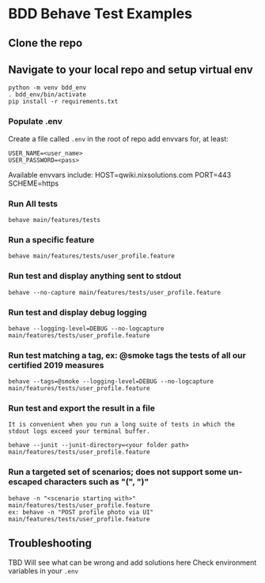 # BDD Behave Test Examples

## Clone the repo

## Navigate to your local repo and setup virtual env

    python -m venv bdd_env 
    . bdd_env/bin/activate
	pip install -r requirements.txt


### Populate .env
    
Create a file called `.env` in the root of repo add envvars for, at least:

    USER_NAME=<user_name>
    USER_PASSWORD=<pass>

Available envvars include:
    HOST=qwiki.nixsolutions.com
    PORT=443
    SCHEME=https

### Run All tests 
    behave main/features/tests


### Run a specific feature
	behave main/features/tests/user_profile.feature

### Run test and display anything sent to stdout
	behave --no-capture main/features/tests/user_profile.feature

### Run test and display debug logging
    behave --logging-level=DEBUG --no-logcapture main/features/tests/user_profile.feature

### Run test matching a tag, ex: @smoke tags the tests of all our certified 2019 measures
    behave --tags=@smoke --logging-level=DEBUG --no-logcapture main/features/tests/user_profile.feature

### Run test and export the result in a file
    It is convenient when you run a long suite of tests in which the stdout logs exceed your terminal buffer.
    
    behave --junit --junit-directory=<your folder path> main/features/tests/user_profile.feature

### Run a targeted set of scenarios; does not support some un-escaped characters such as "(", ")"
    behave -n "<scenario starting with>" main/features/tests/user_profile.feature
    ex: behave -n "POST profile photo via UI" main/features/tests/user_profile.feature

## Troubleshooting
TBD
Will see what can be wrong and add solutions here
Check environment variables in your `.env` 
